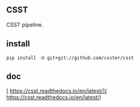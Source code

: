 ## CSST

CSST pipeline.


## install
```
pip install -U git+git://github.com/csster/csst
```


## doc

[ https://csst.readthedocs.io/en/latest/]( https://csst.readthedocs.io/en/latest/)
